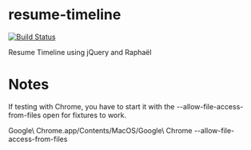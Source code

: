 resume-timeline
===============

[![Build Status](https://secure.travis-ci.org/juliepagano/resume-timeline.png?branch=master)](http://travis-ci.org/juliepagano/resume-timeline)

Resume Timeline using jQuery and Raphaël

# Notes
If testing with Chrome, you have to start it with the --allow-file-access-from-files open for fixtures to work.

Google\ Chrome.app/Contents/MacOS/Google\ Chrome --allow-file-access-from-files